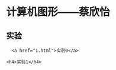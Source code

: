 <html>
	<head>
		<meta charset="utf-8">
	</head>
		<h1>计算机图形——蔡欣怡</h1>
		<h2>实验</h2>
	
      <a href="1.html">实验0</a> 

	<h4>实验1</h4>
		
</html>
